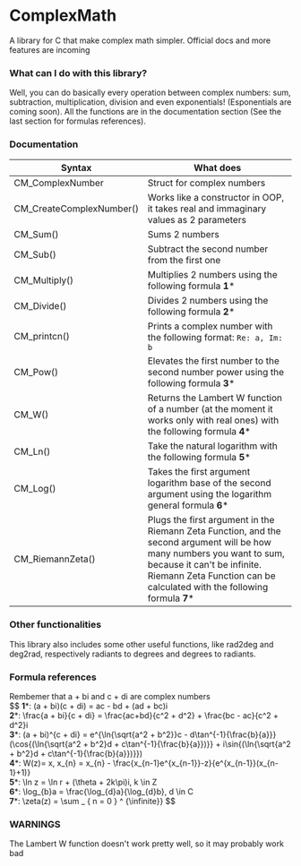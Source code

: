 # ComplexMath
A library for C that make complex math simpler. Official docs and more features are incoming 
### What can I do with this library?
Well, you can do basically every operation between complex numbers: sum, subtraction, multiplication, division and even exponentials! (Esponentials are coming soon). All the functions are in the documentation section (See the last section for formulas references).

### Documentation

|Syntax| What does|
|---------|-------|
|CM_ComplexNumber|Struct for complex numbers|
|CM_CreateComplexNumber()|Works like a constructor in OOP, it takes real and immaginary values as 2 parameters|
|CM_Sum()|Sums 2 numbers|
|CM_Sub()|Subtract the second number from the first one|
|CM_Multiply()|Multiplies 2 numbers using the following formula **1***|
|CM_Divide()|Divides 2 numbers using the following formula **2***|
|CM_printcn()|Prints a complex number with the following format: `Re: a, Im: b`|
|CM_Pow()|Elevates the first number to the second number power using the following formula **3***|
|CM_W()|Returns the Lambert W function of a number (at the moment it works only with real ones) with the following formula **4***|
|CM_Ln()|Take the natural logarithm with the following formula **5***|
|CM_Log()|Takes the first argument logarithm base of the second argument using the logarithm general formula **6***|
|CM_RiemannZeta()|Plugs the first argument in the Riemann Zeta Function, and the second argument will be how many numbers you want to sum, because it can't be infinite. Riemann Zeta Function can be calculated with the following formula **7***|

### Other functionalities
This library also includes some other useful functions, like rad2deg and deg2rad, respectively radiants to degrees and degrees to radiants.

### Formula references

Rembemer that a + bi and c + di are complex numbers  
$$
**1***: (a + bi)(c + di) = ac - bd + (ad + bc)i  
**2***: \frac{a + bi}{c + di} = \frac{ac+bd}{c^2 + d^2} + \frac{bc - ac}{c^2 + d^2}i  
**3***: (a + bi)^{c + di} = e^{\ln{\sqrt{a^2 + b^2}}c - d\tan^{-1}{\frac{b}{a}}}(\cos{(\ln{\sqrt{a^2 + b^2}d + c\tan^{-1}{\frac{b}{a}})}} +
i\sin{(\ln{\sqrt{a^2 + b^2}d + c\tan^{-1}{\frac{b}{a}})}})  
**4***: W(z)= x, x_{n} = x_{n} - \frac{x_{n-1}e^{x_{n-1}}-z}{e^{x_{n-1}}(x_{n-1}+1)}  
**5***: \ln z = \ln r + (\theta + 2k\pi)i,  k \in Z  
**6***: \log_{b}a = \frac{\log_{d}a}{\log_{d}b}, d \in C  
**7***: \zeta(z) = \sum _ { n = 0 } ^ {\infinite}}
$$
### WARNINGS
The Lambert W function doesn't work pretty well, so it may probably work bad
